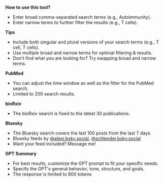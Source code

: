 **How to use this tool?**

- Enter broad comma-separated search terms (e.g., Autoimmunity).
- Enter narrow terms to further filter the results (e.g., T cells).

**Tips**    

- Include both singular and plural versions of your search terms (e.g., T cell, T cells).
- Use multiple broad and narrow terms for optimal filtering & results.
- Don't find what you are looking for? Try swapping broad and narrow terms.

**PubMed**  

- You can adjust the time window as well as the filter for the PubMed search.
- Limited to 200 search results.

**bioRxiv** 

- The bioRxiv search is fixed to the latest 30 publications.

**Bluesky** 

- The Bluesky search covers the last 100 posts from the last 7 days.
- Bluesky feeds by [@alexr.bsky.social](https://bsky.app/profile/alexr.bsky.social), [@schlender.bsky.social](https://bsky.app/profile/schlender.bsky.social)
- Want your feed included? Message me!

**GPT Summary** 

- For best results, customize the GPT prompt to fit your specific needs.  
- Specify the GPT's general behavior, tone, structure, and goals.
- The response is limited to 800 tokens
